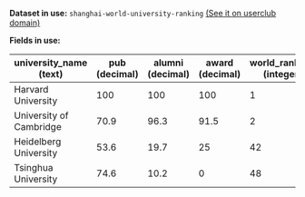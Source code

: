 **Dataset in use:** `shanghai-world-university-ranking` [(See it on userclub domain)](https://userclub.opendatasoft.com/explore/dataset/shanghai-world-university-ranking/table/)

**Fields in use:** 

| university_name (text) | pub (decimal)| alumni (decimal)| award (decimal) | world_rank_int (integer) | pcp (decimal) | ns (decimal) | hici (decimal) |
|---|---|---|---|---|---|---|---|
|Harvard University|100|100|100|1|70.5|100|100|
|University of Cambridge|70.9|96.3|91.5|2|66.5|59.5|53.8|
|Heidelberg University|53.6|19.7|25|42|27.5|38.8|27.5|
|Tsinghua University|74.6|10.2|0|48|24.1|38.4|37.1|